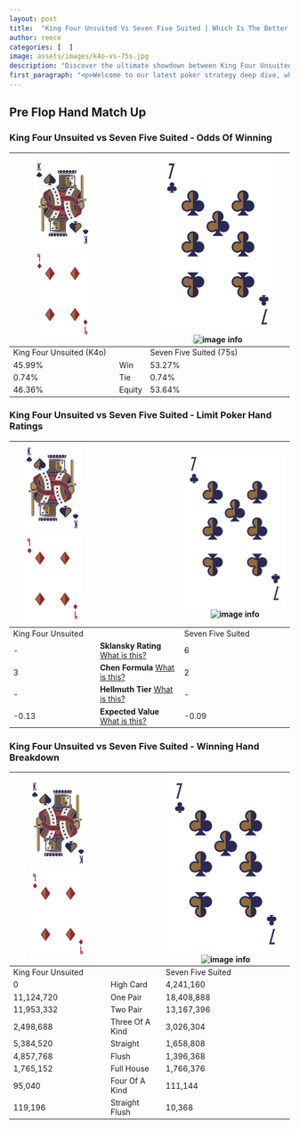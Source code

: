 ```yaml
---
layout: post
title:  "King Four Unsuited Vs Seven Five Suited | Which Is The Better Hand In Poker? A Complete Guide"
author: reece
categories: [  ]
image: assets/images/k4o-vs-75s.jpg
description: "Discover the ultimate showdown between King Four Unsuited and Seven Five Suited in poker! Uncover the odds, strategies, and scenarios where one hand triumphs over the other. Get ready to up your poker game with this thrilling analysis."
first_paragraph: "<p>Welcome to our latest poker strategy deep dive, where we're pitting two distinct hands against each other in a high-stakes showdown: King Four Unsuited vs Seven Five Suited.</p><p>In the dynamic world of poker, every decision counts, and knowing which hand holds the upper hand is key to your success at the table.</p><p>In this article, we'll dissect these two hands, explore the scenarios where one dominates the other, and equip you with the knowledge to make strategic choices that can tip the odds in your favor.</p><p>Get ready to unravel the intriguing dynamics of these poker hands and elevate your game to new heights.</p>"
---
```




[comment]: # (sp0)

## Pre Flop Hand Match Up

<div class="table hand-ratings" markdown="1"> 



### King Four Unsuited vs Seven Five Suited - Odds Of Winning


    
| ![image info](assets/images/hand1/K.png) ![image info](assets/images/hand1/4o.png) |  | ![image info](assets/images/hand2/7.png) ![image info](assets/images/hand2/5s.png) |
| -------- | -------- | -------- |
| King Four Unsuited (K4o) |  | Seven Five Suited (75s) |
| 45.99% | Win | 53.27% |
| 0.74% | Tie | 0.74% |
| 46.36% | Equity | 53.64% |




[comment]: # (sp1)



### King Four Unsuited vs Seven Five Suited - Limit Poker Hand Ratings


    
| ![image info](assets/images/hand1/K.png) ![image info](assets/images/hand1/4o.png) |  | ![image info](assets/images/hand2/7.png) ![image info](assets/images/hand2/5s.png) |
| -------- | -------- | -------- |
| King Four Unsuited |  | Seven Five Suited |
| - | **Sklansky Rating** [What is this?](/sklansky-rating-explained) | 6 |
| 3 | **Chen Formula** [What is this?](/chen-formula-explained) | 2 |
| - | **Hellmuth Tier** [What is this?](/Hellmuth-tier-explained) | - |
| -0.13 | **Expected Value** [What is this?](/expected-value-explained) | -0.09 |




[comment]: # (sp2)



### King Four Unsuited vs Seven Five Suited - Winning Hand Breakdown


    
| ![image info](assets/images/hand1/K.png) ![image info](assets/images/hand1/4o.png) |  | ![image info](assets/images/hand2/7.png) ![image info](assets/images/hand2/5s.png) |
| -------- | -------- | -------- |
| King Four Unsuited |  | Seven Five Suited |
| 0 | High Card | 4,241,160 |
| 11,124,720 | One Pair | 18,408,888 |
| 11,953,332 | Two Pair | 13,167,396 |
| 2,498,688 | Three Of A Kind | 3,026,304 |
| 5,384,520 | Straight | 1,658,808 |
| 4,857,768 | Flush | 1,396,368 |
| 1,765,152 | Full House | 1,766,376 |
| 95,040 | Four Of A Kind | 111,144 |
| 119,196 | Straight Flush | 10,368 |




[comment]: # (sp3)



</div>

[comment]: # (sp4)



[comment]: # (sp5)

